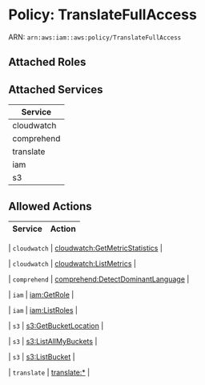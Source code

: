 # Policy: TranslateFullAccess

ARN: `arn:aws:iam::aws:policy/TranslateFullAccess`

## Attached Roles

## Attached Services

| Service |
|---------|
| cloudwatch |
| comprehend |
| translate |
| iam |
| s3 |

## Allowed Actions

| Service | Action |
|:-------:|--------|

| `cloudwatch` | [cloudwatch:GetMetricStatistics](../actions.md#cloudwatch:getmetricstatistics) |

| `cloudwatch` | [cloudwatch:ListMetrics](../actions.md#cloudwatch:listmetrics) |

| `comprehend` | [comprehend:DetectDominantLanguage](../actions.md#comprehend:detectdominantlanguage) |

| `iam` | [iam:GetRole](../actions.md#iam:getrole) |

| `iam` | [iam:ListRoles](../actions.md#iam:listroles) |

| `s3` | [s3:GetBucketLocation](../actions.md#s3:getbucketlocation) |

| `s3` | [s3:ListAllMyBuckets](../actions.md#s3:listallmybuckets) |

| `s3` | [s3:ListBucket](../actions.md#s3:listbucket) |

| `translate` | [translate:*](../actions.md#translate:all) |
